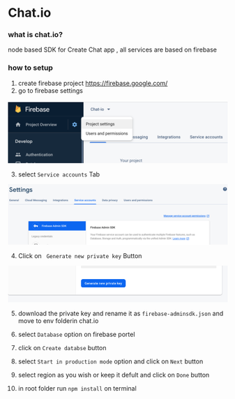 # Chat.io

### what is chat.io?

node based SDK for Create Chat app , all services are based on firebase

### how to setup

   1. create firebase project https://firebase.google.com/
   2. go to firebase settings
   
![](https://github.com/seer99/Chat.io/blob/master/assets/settings.png)

   3. select ``Service accounts`` Tab
   
![](https://github.com/seer99/Chat.io/blob/master/assets/service%20accounts.png)
      
   4. Click on `` Generate new private key`` Button
   
![](https://github.com/seer99/Chat.io/blob/master/assets/%20Generate%20new%20private%20key%20.png)

   5. download the private key and rename it as ``firebase-adminsdk.json`` and move to env folderin chat.io

   6. select ``Database`` option on firebase portel 

   7. click on ``Create databse`` button
   
   8. select ``Start in production mode`` option and click on ``Next`` button

   9. select region as you wish or keep it defult and click on ``Done`` button
   
   10. in root folder run ``npm install`` on terminal



